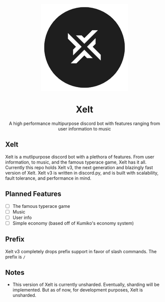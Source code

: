<div align=center>

![Xelt](./logo.png)

# Xelt

A high performance multipurpose discord bot with features ranging from user information to music

<div align=left>

## Xelt

Xelt is a mutlipurpose discord bot with a plethora of features. From user information, to music, and the famous typerace game, Xelt has it all. Currently this repo holds Xelt v3, the next generation and blazingly fast version of Xelt. Xelt v3 is written in discord.py, and is built with scalability, fault tolerance, and performance in mind. 

## Planned Features

- [ ] The famous typerace game
- [ ] Music
- [ ] User info
- [ ] Simple economy (based off of Kumiko's economy system)

## Prefix

Xelt v3 completely drops prefix support in favor of slash commands. The prefix is `/`

## Notes

- This version of Xelt is currently unsharded. Eventually, sharding will be implemented. But as of now, for development purposes, Xelt is unsharded.